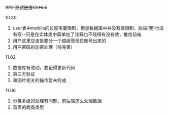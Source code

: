 ~~### 测试链接GitHub~~

10.30
1. user表中mobile的长度需要限制，但是数据库中并没有做限制，后端(我)也没有写--只是在实体类中简单加了注释也不晓得有没有效，推给前端
2. 用户这里应该是要分一个超级管理员账号出来的
3. 用户密码的加密处理（待完善）

11.02
1. 数据库有改动，要记得更新代码
1. 第三方验证
1. 和图片相关的操作暂未完成

11.06
1. 分类多级的处理有问题，前后端怎么处理数据
1. 首页的商品类型